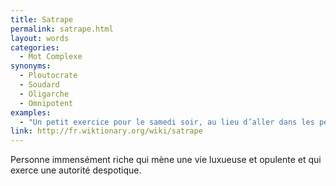 ```yaml
---
title: Satrape
permalink: satrape.html
layout: words
categories:
  - Mot Complexe
synonyms:
  - Ploutocrate
  - Soudard
  - Oligarche
  - Omnipotent
examples:
  - "Un petit exercice pour le samedi soir, au lieu d’aller dans les pétaudières de satrapes extravertis."
link: http://fr.wiktionary.org/wiki/satrape
---
```


Personne immensément riche qui mène une vie luxueuse et opulente et qui exerce une autorité despotique.
